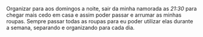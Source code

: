 Organizar para aos domingos a noite, sair da minha namorada as *21:30* para chegar mais cedo em casa e assim poder passar e arrumar as minhas roupas.
Sempre passar todas as roupas para eu poder utilizar elas durante a semana, separando e organizando para cada dia.